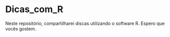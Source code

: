 # Dicas_com_R
Neste repositório, compartilharei discas utilizando o software R. Espero que vocês gostem. 
